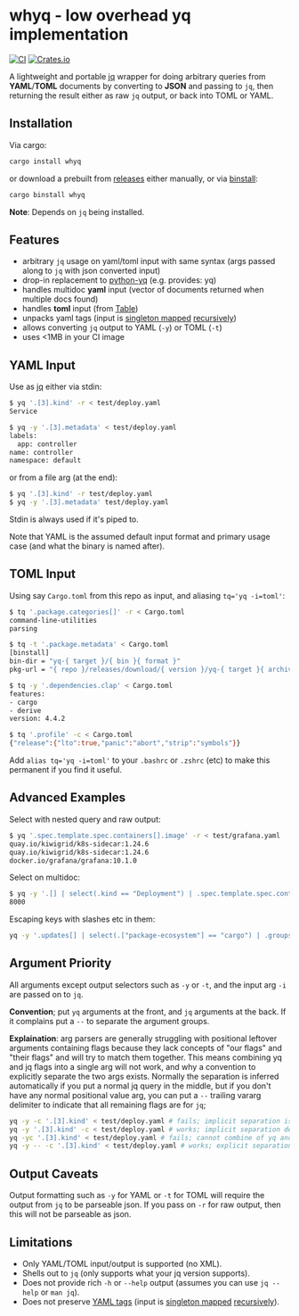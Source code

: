 # whyq - low overhead yq implementation
[![CI](https://github.com/clux/yq/actions/workflows/release.yml/badge.svg)](https://github.com/clux/yq/actions/workflows/release.yml)
[![Crates.io](https://img.shields.io/crates/v/whyq.svg)](https://crates.io/crates/whyq)

A lightweight and portable [jq](https://jqlang.github.io/jq/) wrapper for doing arbitrary queries from **YAML**/**TOML** documents by converting to **JSON** and passing to `jq`, then returning the result either as raw `jq` output, or back into TOML or YAML.

## Installation

Via cargo:

```sh
cargo install whyq
```

or download a prebuilt from [releases](https://github.com/clux/yq/releases) either manually, or via [binstall](https://github.com/cargo-bins/cargo-binstall):

```sh
cargo binstall whyq
```

**Note**: Depends on `jq` being installed.

## Features

- arbitrary `jq` usage on yaml/toml input with same syntax (args passed along to `jq` with json converted input)
- drop-in replacement to [python-yq](https://kislyuk.github.io/yq/) (e.g. provides: yq)
- handles multidoc **yaml** input (vector of documents returned when multiple docs found)
- handles **toml** input (from [Table](https://docs.rs/toml/latest/toml/#parsing-toml))
- unpacks yaml tags (input is [singleton mapped](https://docs.rs/serde_yaml/latest/serde_yaml/with/singleton_map/index.html) [recursively](https://docs.rs/serde_yaml/latest/serde_yaml/with/singleton_map_recursive/index.html))
- allows converting `jq` output to YAML (`-y`) or TOML (`-t`)
- uses <1MB in your CI image

## YAML Input
Use as [jq](https://jqlang.github.io/jq/tutorial/) either via stdin:

```sh
$ yq '.[3].kind' -r < test/deploy.yaml
Service

$ yq -y '.[3].metadata' < test/deploy.yaml
labels:
  app: controller
name: controller
namespace: default
```

or from a file arg (at the end):

```sh
$ yq '.[3].kind' -r test/deploy.yaml
$ yq -y '.[3].metadata' test/deploy.yaml
```

Stdin is always used if it's piped to.

Note that YAML is the assumed default input format and primary usage case (and what the binary is named after).

## TOML Input

Using say `Cargo.toml` from this repo as input, and aliasing `tq='yq -i=toml'`:

```sh
$ tq '.package.categories[]' -r < Cargo.toml
command-line-utilities
parsing

$ tq -t '.package.metadata' < Cargo.toml
[binstall]
bin-dir = "yq-{ target }/{ bin }{ format }"
pkg-url = "{ repo }/releases/download/{ version }/yq-{ target }{ archive-suffix }"

$ tq -y '.dependencies.clap' < Cargo.toml
features:
- cargo
- derive
version: 4.4.2

$ tq '.profile' -c < Cargo.toml
{"release":{"lto":true,"panic":"abort","strip":"symbols"}}
```

Add `alias tq='yq -i=toml'` to your `.bashrc` or `.zshrc` (etc) to make this permanent if you find it useful.

## Advanced Examples
Select with nested query and raw output:

```sh
$ yq '.spec.template.spec.containers[].image' -r < test/grafana.yaml
quay.io/kiwigrid/k8s-sidecar:1.24.6
quay.io/kiwigrid/k8s-sidecar:1.24.6
docker.io/grafana/grafana:10.1.0
```

Select on multidoc:

```sh
$ yq -y '.[] | select(.kind == "Deployment") | .spec.template.spec.containers[0].ports[0].containerPort' test/deploy.yaml
8000
```

Escaping keys with slashes etc in them:

```sh
yq -y '.updates[] | select(.["package-ecosystem"] == "cargo") | .groups' .github/dependabot.yml
```

## Argument Priority
All arguments except output selectors such as `-y` or `-t`, and the input arg `-i` are passed on to `jq`.

**Convention**; put `yq` arguments at the front, and `jq` arguments at the back. If it complains put a `--` to separate the argument groups.

**Explaination**: arg parsers are generally struggling with positional leftover arguments containing flags because they lack concepts of "our flags" and "their flags" and will try to match them together. This means combining yq and jq flags into a single arg will not work, and why a convention to explicitly separate the two args exists. Normally the separation is inferred automatically if you put a normal jq query in the middle, but if you don't have any normal positional value arg, you can put a `--` trailing vararg delimiter to indicate that all remaining flags are for `jq`;

```sh
yq -y -c '.[3].kind' < test/deploy.yaml # fails; implicit separation is not detected for a flag first
yq -y '.[3].kind' -c < test/deploy.yaml # works; implicit separation detected after positional
yq -yc '.[3].kind' < test/deploy.yaml # fails; cannot combine of yq and jq args
yq -y -- -c '.[3].kind' < test/deploy.yaml # works; explicit separation
```

## Output Caveats

Output formatting such as `-y` for YAML or `-t` for TOML will require the output from `jq` to be parseable json.
If you pass on `-r` for raw output, then this will not be parseable as json.


## Limitations

- Only YAML/TOML input/output is supported (no XML).
- Shells out to `jq` (only supports what your jq version supports).
- Does not provide rich `-h` or `--help` output (assumes you can use `jq --help` or `man jq`).
- Does not preserve [YAML tags](https://yaml.org/spec/1.2-old/spec.html#id2764295) (input is [singleton mapped](https://docs.rs/serde_yaml/latest/serde_yaml/with/singleton_map/index.html) [recursively](https://docs.rs/serde_yaml/latest/serde_yaml/with/singleton_map_recursive/index.html)).
